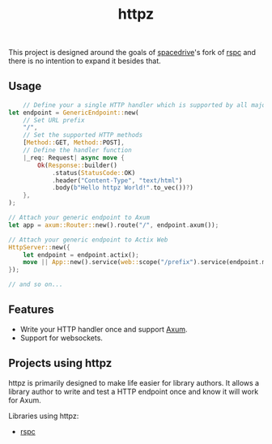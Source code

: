 <div align="center"><h1>httpz</h1></div>

<br>

This project is designed around the goals of [spacedrive](https://github.com/spacedriveapp/spacedrive)'s fork of [rspc](https://github.com/spacedriveapp/rspc) and there is no intention to expand it besides that.

## Usage

```rust
    // Define your a single HTTP handler which is supported by all major Rust webservers.
let endpoint = GenericEndpoint::new(
    // Set URL prefix
    "/",
    // Set the supported HTTP methods
    [Method::GET, Method::POST],
    // Define the handler function
    |_req: Request| async move {
        Ok(Response::builder()
            .status(StatusCode::OK)
            .header("Content-Type", "text/html")
            .body(b"Hello httpz World!".to_vec())?)
    },
);

// Attach your generic endpoint to Axum
let app = axum::Router::new().route("/", endpoint.axum());

// Attach your generic endpoint to Actix Web
HttpServer::new({
    let endpoint = endpoint.actix();
    move || App::new().service(web::scope("/prefix").service(endpoint.mount()))
});

// and so on...
```

## Features

- Write your HTTP handler once and support [Axum](https://github.com/tokio-rs/axum).
- Support for websockets.

## Projects using httpz

httpz is primarily designed to make life easier for library authors. It allows a library author to write and test a HTTP endpoint once and know it will work for Axum.

Libraries using httpz:

- [rspc](https://github.com/oscartbeaumont/rspc)
